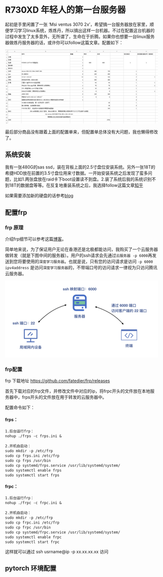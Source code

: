 # R730XD 年轻人的第一台服务器

起初是手里闲置了一张 ‘Msi ventus 3070 2x’，希望搞一台服务器放在家里，顺便学习学习linux系统，炼炼丹，所以搞出这样一台机器。不过在配置这台机器的过程中发生了太多意外，无所谓了，生命在于折腾。如果你也想要一台linux服务器做炼丹服务器的话，或许你可以follow这篇文章。配置如下：

![list](/docs/r730_list.png)

最后部分商品没有跟着上面的配置单来，但配置单总体没有大问题，我也懒得修改了。

## 系统安装

我有一张480G的sas ssd，装在背板上面的2.5寸盘位安装系统。另外一张18T的希捷HDD放在前置的3.5寸盘位用来寸数据。一开始安装系统之后发现了蛮多问题，比如1.两张盘放在raid卡下boot设置读不到盘。2.装了系统后我的系统识别不到18T的数据盘等等。在反复地重装系统之后，我选择follow这篇文章[知乎](https://zhuanlan.zhihu.com/p/604893199?utm_id=0)

如果需要添加新的硬盘的话参考[blog](https://blog.csdn.net/weixin_67287151/article/details/128006939)

## 配置frp

### frp 原理
介绍frp细节可以参考这篇[博客](https://cloud.tencent.com/developer/article/1631703)。

简单地来说，为了保证用户无论在香港还是北极都能访问，我购买了一个云服务器做转发（就是下图中间的服务器）。用户的ssh请求会先通过`云服务器 -p 6000`再发送到您将要使用的`深度学习服务器`。也就是说，只有您的访问请求是访问 `-p 6000 ipv4address` 是访问`深度学习服务器`的，不带端口号的访问请求一律视为只访问腾讯云服务器。

![frp](/docs/frp.png)

### frp配置

frp 下载地址
https://github.com/fatedier/frp/releases

首先下载对应的frp文件，并修改文件中对应的ip，将frpc开头的文件放在本地服务器中，frps开头的文件放在用于转发的云服务器中。

配置命令如下：
#### frps：
```shell
1.后台运行frp：
nohup ./frps -c frps.ini &

2.开机自启动：
sudo mkdir -p /etc/frp
sudo cp frps.ini /etc/frp
sudo cp frps /usr/bin
sudo cp systemd/frps.service /usr/lib/systemd/system/
sudo systemctl enable frps
sudo systemctl start frps
```

#### frpc：
```shell
1.后台运行frp：
nohup ./frpc -c frpc.ini &

2.开机自启动：
sudo mkdir -p /etc/frp
sudo cp frpc.ini /etc/frp
sudo cp frpc /usr/bin
sudo cp systemd/frpc.service /usr/lib/systemd/system/
sudo systemctl enable frpc
sudo systemctl start frpc
```

这样就可以通过 ssh usrname@ip -p xx.xx.xx.xx 访问


## pytorch 环境配置

